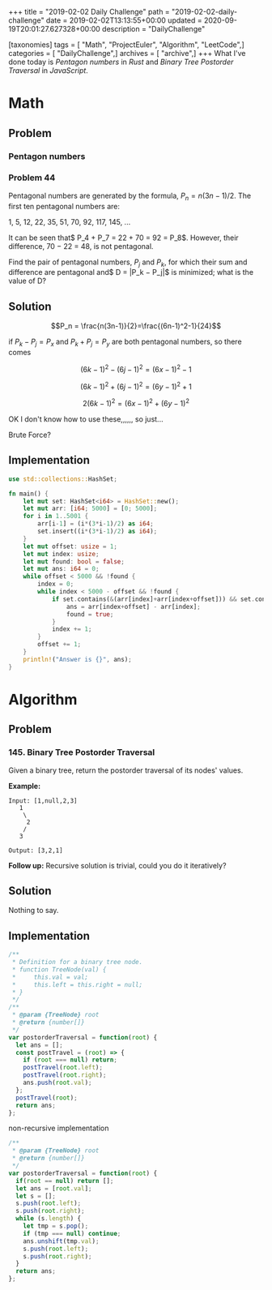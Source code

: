 +++
title = "2019-02-02 Daily Challenge"
path = "2019-02-02-daily-challenge"
date = 2019-02-02T13:13:55+00:00
updated = 2020-09-19T20:01:27.627328+00:00
description = "DailyChallenge"

[taxonomies]
tags = [ "Math", "ProjectEuler", "Algorithm", "LeetCode",]
categories = [ "DailyChallenge",]
archives = [ "archive",]
+++
What I've done today is *Pentagon numbers* in *Rust* and *Binary Tree Postorder Traversal* in *JavaScript*.

<!-- more -->

# Math

## Problem

### Pentagon numbers

### Problem 44

Pentagonal numbers are generated by the formula, $P_n=n(3n−1)/2$. The first ten pentagonal numbers are:

1, 5, 12, 22, 35, 51, 70, 92, 117, 145, ...

It can be seen that$ P_4 + P_7 = 22 + 70 = 92 = P_8$. However, their difference, 70 − 22 = 48, is not pentagonal.

Find the pair of pentagonal numbers, $P_j$ and $P_k$, for which their sum and difference are pentagonal and$ D = |P_k − P_j|$ is minimized; what is the value of D?

## Solution

$$P_n = \frac{n(3n-1)}{2}=\frac{(6n-1)^2-1}{24}​$$

if $P_k-P_j =P_x$ and  $P_k+P_j=P_y$ are both pentagonal numbers, so there comes

$$(6k-1)^2-(6j-1)^2=(6x-1)^2-1​$$

$$(6k-1)^2+(6j-1)^2=(6y-1)^2+1$$

$$2(6k-1)^2=(6x-1)^2+(6y-1)^2$$

OK I don't know how to use these,,,,,, so just...

Brute Force?

## Implementation

```rust
use std::collections::HashSet;

fn main() {
    let mut set: HashSet<i64> = HashSet::new();
    let mut arr: [i64; 5000] = [0; 5000];
    for i in 1..5001 {
        arr[i-1] = (i*(3*i-1)/2) as i64;
        set.insert((i*(3*i-1)/2) as i64);
    }
    let mut offset: usize = 1;
    let mut index: usize;
    let mut found: bool = false;
    let mut ans: i64 = 0;
    while offset < 5000 && !found {
        index = 0;
        while index < 5000 - offset && !found {
            if set.contains(&(arr[index]+arr[index+offset])) && set.contains(&(arr[index+offset]-arr[index])) {
                ans = arr[index+offset] - arr[index];
                found = true;
            }
            index += 1;
        }
        offset += 1;
    }
    println!("Answer is {}", ans);
}

```

# Algorithm

## Problem

### 145. Binary Tree Postorder Traversal

Given a binary tree, return the postorder traversal of its nodes' values.

**Example:**

```
Input: [1,null,2,3]
   1
    \
     2
    /
   3

Output: [3,2,1]
```

**Follow up:** Recursive solution is trivial, could you do it iteratively?

## Solution

Nothing to say.

## Implementation

```js
/**
 * Definition for a binary tree node.
 * function TreeNode(val) {
 *     this.val = val;
 *     this.left = this.right = null;
 * }
 */
/**
 * @param {TreeNode} root
 * @return {number[]}
 */
var postorderTraversal = function(root) {
  let ans = [];
  const postTravel = (root) => {
    if (root === null) return;
    postTravel(root.left);
    postTravel(root.right);
    ans.push(root.val);
  };
  postTravel(root);
  return ans;
};
```

non-recursive implementation

```js
/**
 * @param {TreeNode} root
 * @return {number[]}
 */
var postorderTraversal = function(root) {
  if(root == null) return [];
  let ans = [root.val];
  let s = [];
  s.push(root.left);
  s.push(root.right);
  while (s.length) {
    let tmp = s.pop();
    if (tmp === null) continue;
    ans.unshift(tmp.val);
    s.push(root.left);
    s.push(root.right);
  }
  return ans;
};
```